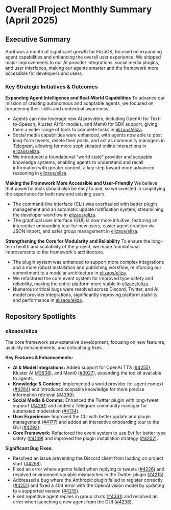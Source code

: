 # Overall Project Monthly Summary (April 2025)

## Executive Summary
April was a month of significant growth for ElizaOS, focused on expanding agent capabilities and enhancing the overall user experience. We shipped major improvements to our AI provider integrations, social media plugins, and user interfaces, making our agents smarter and the framework more accessible for developers and users.

### Key Strategic Initiatives & Outcomes

**Expanding Agent Intelligence and Real-World Capabilities**
To advance our mission of creating autonomous and adaptable agents, we focused on broadening their skills and contextual awareness.
-   Agents can now leverage new AI providers, including OpenAI for Text-to-Speech, Kluster AI for models, and Mem0 for SDK support, giving them a wider range of tools to complete tasks in [elizaos/eliza](https://github.com/elizaos/eliza).
-   Social media capabilities were enhanced, with agents now able to post long-form tweets, delete their posts, and act as community managers in Telegram, allowing for more sophisticated online interactions in [elizaos/eliza](https://github.com/elizaos/eliza).
-   We introduced a foundational "world state" provider and scopable knowledge systems, enabling agents to understand and recall information with greater context, a key step toward more advanced reasoning in [elizaos/eliza](https://github.com/elizaos/eliza).

**Making the Framework More Accessible and User-Friendly**
We believe that powerful tools should also be easy to use, so we invested in simplifying the experience for both new and existing users.
-   The command-line interface (CLI) was overhauled with better plugin management and an automatic update notification system, streamlining the developer workflow in [elizaos/eliza](https://github.com/elizaos/eliza).
-   The graphical user interface (GUI) is now more intuitive, featuring an interactive onboarding tour for new users, easier agent creation via JSON import, and safer group management in [elizaos/eliza](https://github.com/elizaos/eliza).

**Strengthening the Core for Modularity and Reliability**
To ensure the long-term health and scalability of the project, we made foundational improvements to the framework's architecture.
-   The plugin system was enhanced to support more complex integrations and a more robust installation and publishing workflow, reinforcing our commitment to a modular architecture in [elizaos/eliza](https://github.com/elizaos/eliza).
-   We refactored the core event system for improved type safety and reliability, making the entire platform more stable in [elizaos/eliza](https://github.com/elizaos/eliza).
-   Numerous critical bugs were resolved across Discord, Twitter, and AI model provider integrations, significantly improving platform stability and performance in [elizaos/eliza](https://github.com/elizaos/eliza).

## Repository Spotlights

### elizaos/eliza
The core framework saw extensive development, focusing on new features, usability enhancements, and critical bug fixes.

**Key Features & Enhancements:**
-   **AI & Model Integrations:** Added support for OpenAI TTS ([#4255](https://github.com/elizaos/eliza/pull/4255)), Kluster AI ([#3938](https://github.com/elizaos/eliza/pull/3938)), and Mem0 ([#3927](https://github.com/elizaos/eliza/pull/3927)), expanding the toolkit available to agents.
-   **Knowledge & Context:** Implemented a world provider for agent context ([#4284](https://github.com/elizaos/eliza/pull/4284)) and introduced scopable knowledge for more precise information retrieval ([#4390](https://github.com/elizaos/eliza/pull/4390)).
-   **Social Media & Comms:** Enhanced the Twitter plugin with long-tweet support ([#4291](https://github.com/elizaos/eliza/pull/4291)) and added a Telegram community manager for automated moderation ([#4134](https://github.com/elizaos/eliza/pull/4134)).
-   **User Experience:** Improved the CLI with better update and plugin management ([#4177](https://github.com/elizaos/eliza/pull/4177)) and added an interactive onboarding tour to the GUI ([#4292](https://github.com/elizaos/eliza/pull/4292)).
-   **Core Framework:** Refactored the event system to use Evt for better type safety ([#4149](https://github.com/elizaos/eliza/pull/4149)) and improved the plugin installation strategy ([#4202](https://github.com/elizaos/eliza/pull/4202)).

**Significant Bug Fixes:**
-   Resolved an issue preventing the Discord client from loading on project start ([#4258](https://github.com/elizaos/eliza/issues/4258)).
-   Fixed an error where agents failed when replying to tweets ([#4226](https://github.com/elizaos/eliza/issues/4226)) and resolved environment variable mismatches in the Twitter plugin ([#4215](https://github.com/elizaos/eliza/issues/4215)).
-   Addressed a bug where the Anthropic plugin failed to register correctly ([#4251](https://github.com/elizaos/eliza/issues/4251)) and fixed a 404 error with the OpenAI vision model by updating to a supported version ([#4210](https://github.com/elizaos/eliza/issues/4210)).
-   Fixed repetitive agent replies in group chats ([#4331](https://github.com/elizaos/eliza/pull/4331)) and resolved an error when launching a new agent from the GUI ([#4238](https://github.com/elizaos/eliza/issues/4238)).